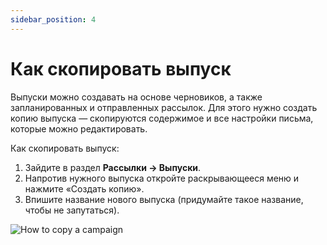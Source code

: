 ```yaml
---
sidebar_position: 4
---
```


# Как скопировать выпуск

Выпуски можно создавать на основе черновиков, а также запланированных и отправленных рассылок. Для этого нужно создать копию выпуска — скопируются содержимое и все настройки письма, которые можно редактировать.

Как скопировать выпуск:

1. Зайдите в раздел **Рассылки → Выпуски**.
2. Напротив нужного выпуска откройте раскрывающееся меню и нажмите «Создать копию».
3. Впишите название нового выпуска (придумайте такое название, чтобы не запутаться).

![How to copy a campaign](/img/faq\how-to-copy-a-campaign/how-to-copy-a-campaign.gif)

